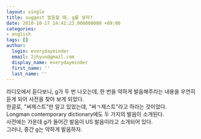```yaml
---
layout: single
title: suggest 발음할 때, g를 넣자?
date: 2010-10-17 14:41:23.000000000 +09:00
categories:
- english
tags: []
author:
  login: everydayminder
  email: 2jhyun@gmail.com
  display_name: everydayminder
  first_name: ''
  last_name: ''
---
```

<div>
라디오에서 듣다보니, g가 두 번 나오는데, 한 번을 약하게 발음해주라는 내용을 우연히 듣게 되어 사전을 찾아 보게 되었다.</div>
<div>
</div>
<div>
한글로, "써제스트"만 알고 있었는데, "써ㄱ제스트"라고 하라는 것이었다.</div>
<div>Longman contemporary dictionary에도 두 가지의 발음이 소개된다.</div>
<div>
</div>
<div>
사전에는 가운데 g가 들어간 발음이 US 발음이라고 소개되어 있다.</div>
<div>그러나, 중간 g는 약하게 발음하자.</div>
